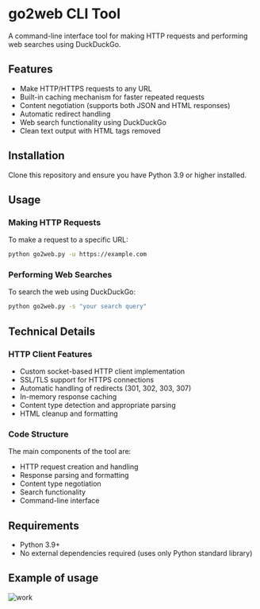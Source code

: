 # go2web CLI Tool

A command-line interface tool for making HTTP requests and performing web searches using DuckDuckGo.

## Features

- Make HTTP/HTTPS requests to any URL
- Built-in caching mechanism for faster repeated requests
- Content negotiation (supports both JSON and HTML responses)
- Automatic redirect handling
- Web search functionality using DuckDuckGo
- Clean text output with HTML tags removed

## Installation

Clone this repository and ensure you have Python 3.9 or higher installed.
## Usage

### Making HTTP Requests

To make a request to a specific URL:

```bash
python go2web.py -u https://example.com
```

### Performing Web Searches


To search the web using DuckDuckGo:

```bash
python go2web.py -s "your search query"
```

## Technical Details

### HTTP Client Features

- Custom socket-based HTTP client implementation
- SSL/TLS support for HTTPS connections
- Automatic handling of redirects (301, 302, 303, 307)
- In-memory response caching
- Content type detection and appropriate parsing
- HTML cleanup and formatting

### Code Structure

The main components of the tool are:
- HTTP request creation and handling
- Response parsing and formatting
- Content type negotiation
- Search functionality
- Command-line interface

## Requirements

- Python 3.9+
- No external dependencies required (uses only Python standard library)

## Example of usage
![work](https://github.com/user-attachments/assets/1591c813-c1c3-4d82-8112-048ec272fb91)
